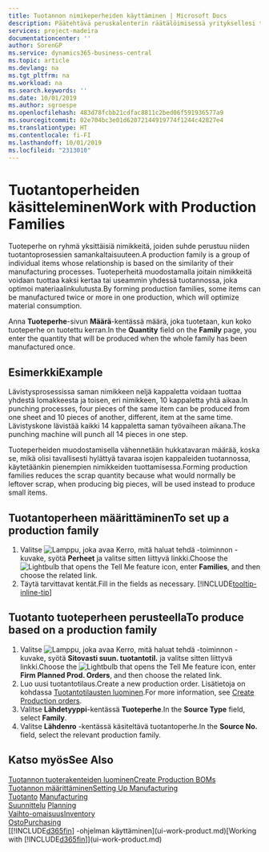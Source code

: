 ```yaml
---
title: Tuotannon nimikeperheiden käyttäminen | Microsoft Docs
description: Päätehtävä peruskalenterin räätälöimisessä yrityksellesi tai yhdelle sen liiketoimintakumppaneista on syöttää kaikki työskentely- ja ei-työskentelypäivätilan muutokset.
services: project-madeira
documentationcenter: ''
author: SorenGP
ms.service: dynamics365-business-central
ms.topic: article
ms.devlang: na
ms.tgt_pltfrm: na
ms.workload: na
ms.search.keywords: ''
ms.date: 10/01/2019
ms.author: sgroespe
ms.openlocfilehash: 483d78fcbb21cdfac8811c2bed06f591936577a9
ms.sourcegitcommit: 02e704bc3e01d62072144919774f1244c42827e4
ms.translationtype: HT
ms.contentlocale: fi-FI
ms.lasthandoff: 10/01/2019
ms.locfileid: "2313010"
---
```

# <a name="work-with-production-families"></a><span data-ttu-id="22cc3-103">Tuotantoperheiden käsitteleminen</span><span class="sxs-lookup"><span data-stu-id="22cc3-103">Work with Production Families</span></span>
<span data-ttu-id="22cc3-104">Tuoteperhe on ryhmä yksittäisiä nimikkeitä, joiden suhde perustuu niiden tuotantoprosessien samankaltaisuuteen.</span><span class="sxs-lookup"><span data-stu-id="22cc3-104">A production family is a group of individual items whose relationship is based on the similarity of their manufacturing processes.</span></span> <span data-ttu-id="22cc3-105">Tuoteperheitä muodostamalla joitain nimikkeitä voidaan tuottaa kaksi kertaa tai useammin yhdessä tuotannossa, joka optimoi materiaalinkulutusta.</span><span class="sxs-lookup"><span data-stu-id="22cc3-105">By forming production families, some items can be manufactured twice or more in one production, which will optimize material consumption.</span></span>

<span data-ttu-id="22cc3-106">Anna **Tuoteperhe**-sivun **Määrä**-kentässä määrä, joka tuotetaan, kun koko tuoteperhe on tuotettu kerran.</span><span class="sxs-lookup"><span data-stu-id="22cc3-106">In the **Quantity** field on the **Family** page, you enter the quantity that will be produced when the whole family has been manufactured once.</span></span>

## <a name="example"></a><span data-ttu-id="22cc3-107">Esimerkki</span><span class="sxs-lookup"><span data-stu-id="22cc3-107">Example</span></span>
<span data-ttu-id="22cc3-108">Lävistysprosessissa saman nimikkeen neljä kappaletta voidaan tuottaa yhdestä lomakkeesta ja toisen, eri nimikkeen, 10 kappaletta yhtä aikaa.</span><span class="sxs-lookup"><span data-stu-id="22cc3-108">In punching processes, four pieces of the same item can be produced from one sheet and 10 pieces of another, different, item at the same time.</span></span> <span data-ttu-id="22cc3-109">Lävistyskone lävistää kaikki 14 kappaletta saman työvaiheen aikana.</span><span class="sxs-lookup"><span data-stu-id="22cc3-109">The punching machine will punch all 14 pieces in one step.</span></span>

<span data-ttu-id="22cc3-110">Tuoteperheiden muodostamisella vähennetään hukkatavaran määrää, koska se, mikä olisi tavallisesti hylättyä tavaraa isojen kappaleiden tuotannossa, käytetäänkin pienempien nimikkeiden tuottamisessa.</span><span class="sxs-lookup"><span data-stu-id="22cc3-110">Forming production families reduces the scrap quantity because what would normally be leftover scrap, when producing big pieces, will be used instead to produce small items.</span></span>

## <a name="to-set-up-a-production-family"></a><span data-ttu-id="22cc3-111">Tuotantoperheen määrittäminen</span><span class="sxs-lookup"><span data-stu-id="22cc3-111">To set up a production family</span></span>
1. <span data-ttu-id="22cc3-112">Valitse ![Lamppu, joka avaa Kerro, mitä haluat tehdä -toiminnon](media/ui-search/search_small.png "Kerro, mitä haluat tehdä") -kuvake, syötä **Perheet** ja valitse sitten liittyvä linkki.</span><span class="sxs-lookup"><span data-stu-id="22cc3-112">Choose the ![Lightbulb that opens the Tell Me feature](media/ui-search/search_small.png "Tell me what you want to do") icon, enter **Families**, and then choose the related link.</span></span>
2. <span data-ttu-id="22cc3-113">Täytä tarvittavat kentät.</span><span class="sxs-lookup"><span data-stu-id="22cc3-113">Fill in the fields as necessary.</span></span> [!INCLUDE[tooltip-inline-tip](includes/tooltip-inline-tip_md.md)]

## <a name="to-produce-based-on-a-production-family"></a><span data-ttu-id="22cc3-114">Tuotanto tuoteperheen perusteella</span><span class="sxs-lookup"><span data-stu-id="22cc3-114">To produce based on a production family</span></span>
1. <span data-ttu-id="22cc3-115">Valitse ![Lamppu, joka avaa Kerro, mitä haluat tehdä -toiminnon](media/ui-search/search_small.png "Kerro, mitä haluat tehdä") -kuvake, syötä **Sitovasti suun. tuotantotil.** ja valitse sitten liittyvä linkki.</span><span class="sxs-lookup"><span data-stu-id="22cc3-115">Choose the ![Lightbulb that opens the Tell Me feature](media/ui-search/search_small.png "Tell me what you want to do") icon, enter **Firm Planned Prod. Orders**, and then choose the related link.</span></span>
2. <span data-ttu-id="22cc3-116">Luo uusi tuotantotilaus.</span><span class="sxs-lookup"><span data-stu-id="22cc3-116">Create a new production order.</span></span> <span data-ttu-id="22cc3-117">Lisätietoja on kohdassa [Tuotantotilausten luominen](production-how-to-create-production-orders.md).</span><span class="sxs-lookup"><span data-stu-id="22cc3-117">For more information, see [Create Production orders](production-how-to-create-production-orders.md).</span></span>
3. <span data-ttu-id="22cc3-118">Valitse **Lähdetyyppi**-kentässä **Tuoteperhe**.</span><span class="sxs-lookup"><span data-stu-id="22cc3-118">In the **Source Type** field, select **Family**.</span></span>  
4. <span data-ttu-id="22cc3-119">Valitse **Lähdenro** -kentässä käsiteltävä tuotantoperhe.</span><span class="sxs-lookup"><span data-stu-id="22cc3-119">In the **Source No.** field, select the relevant production family.</span></span>

## <a name="see-also"></a><span data-ttu-id="22cc3-120">Katso myös</span><span class="sxs-lookup"><span data-stu-id="22cc3-120">See Also</span></span>
[<span data-ttu-id="22cc3-121">Tuotannon tuoterakenteiden luominen</span><span class="sxs-lookup"><span data-stu-id="22cc3-121">Create Production BOMs</span></span>](production-how-to-create-production-boms.md)  
[<span data-ttu-id="22cc3-122">Tuotannon määrittäminen</span><span class="sxs-lookup"><span data-stu-id="22cc3-122">Setting Up Manufacturing</span></span>](production-configure-production-processes.md)  
<span data-ttu-id="22cc3-123">[Tuotanto](production-manage-manufacturing.md)  </span><span class="sxs-lookup"><span data-stu-id="22cc3-123">[Manufacturing](production-manage-manufacturing.md)  </span></span>  
<span data-ttu-id="22cc3-124">[Suunnittelu](production-planning.md) </span><span class="sxs-lookup"><span data-stu-id="22cc3-124">[Planning](production-planning.md) </span></span>  
[<span data-ttu-id="22cc3-125">Vaihto-omaisuus</span><span class="sxs-lookup"><span data-stu-id="22cc3-125">Inventory</span></span>](inventory-manage-inventory.md)  
[<span data-ttu-id="22cc3-126">Osto</span><span class="sxs-lookup"><span data-stu-id="22cc3-126">Purchasing</span></span>](purchasing-manage-purchasing.md)  
<span data-ttu-id="22cc3-127">[[!INCLUDE[d365fin](includes/d365fin_md.md)] -ohjelman käyttäminen](ui-work-product.md)</span><span class="sxs-lookup"><span data-stu-id="22cc3-127">[Working with [!INCLUDE[d365fin](includes/d365fin_md.md)]](ui-work-product.md)</span></span>
